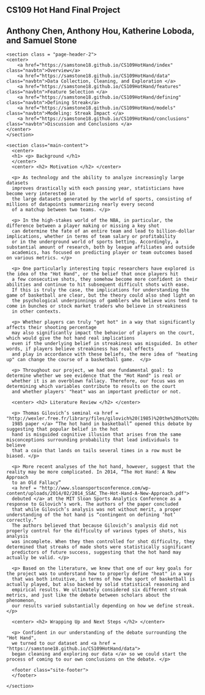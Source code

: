 <!DOCTYPE html>
<html lang="en-us">
  <head>
    <meta charset="UTF-8">
    <title>CS109 Hot Hand</title>
    <meta name="viewport" content="width=device-width, initial-scale=1">
    <link rel="stylesheet" type="text/css" href="stylesheets/normalize.css" media="screen">
    <link href='https://fonts.googleapis.com/css?family=Open+Sans:400,700' rel='stylesheet' type='text/css'>
    <link rel="stylesheet" type="text/css" href="stylesheets/stylesheet.css" media="screen">
    <link rel="stylesheet" type="text/css" href="stylesheets/github-light.css" media="screen">
  </head>
  <body>
    <section class="page-header">
    <div>
      <h1 class="project-name">CS109 Hot Hand Final Project </h1>
      <h2 class="project-tagline">Anthony Chen, Anthony Hou, Katherine Loboda, and Samuel Stone</h2>
      </div>
    </section>
    
    <section class = "page-header-2"> 
    <center>
    	<a href="https://samstone18.github.io/CS109HotHand/index" class="navbtn">Overview</a>
    	<a href="https://samstone18.github.io/CS109HotHand/data" class="navbtn">Data Collection, Cleaning, and Exploration </a>
    	<a href="https://samstone18.github.io/CS109HotHand/features" class="navbtn">Feature Selection </a>
    	<a href="https://samstone18.github.io/CS109HotHand/defining" class="navbtn">Defining Streak</a>
    	<a href="https://samstone18.github.io/CS109HotHand/models" class="navbtn">Modeling: Streak Impact </a>
    	<a href="https://samstone18.github.io/CS109HotHand/conclusions" class="navbtn">Discussion and Conclusions </a>
    </center>
    </section> 

    <section class="main-content">
      <center>
      <h1> <p> Background </h1>
	  </center>
	  <center> <h2> Motivation </h2> </center>
	  
	  <p> As technology and the ability to analyze increasingly large datasets 
	  improves drastically with each passing year, statisticians have become very interested in 
	  the large datasets generated by the world of sports, consisting of millions of datapoints summarizing nearly every second 
	  of a matchup between two teams. </p>
	  
	  <p> In the high-stakes world of the NBA, in particular, the difference between a player making or missing a key shot
	  can determine the fate of an entire team and lead to billion-dollar implications, whether in terms of team salary or profitability
	  or in the underground world of sports betting. Accordingly, a substantial amount of research, both by league affiliates and outside
	  academics, has focused on predicting player or team outcomes based on various metrics. </p>
	  
	  <p> One particularly interesting topic researchers have explored is the idea of the "Hot Hand", or the belief that once players hit 
	  a few consecutive shots, they somehow become more confident in their abilities and continue to hit subsequent difficult shots with ease. 
	  If this is truly the case, the implications for understanding the game of basketball are clear, but the theory could also shed light on
	  the psychological underpinnings of gamblers who believe wins tend to come in bunches or stock market traders who believe in streakiness
	  in other contexts.
	   
	  <p> Whether players can truly "get hot" in a way that significantly affects their shooting percentage
	  may also significantly impact the behavior of players on the court, which would give the hot hand real implications 
	  even if the underlying belief in streakiness was misguided. In other words, if players believe streakiness has real effects
	  and play in accordance with these beliefs, the mere idea of "heating up" can change the course of a basketball game.  </p>
	  
	  <p> Throughout our project, we had one fundamental goal: to determine whether we see evidence that the "Hot Hand" is real or 
	  whether it is an overblown fallacy. Therefore, our focus was on determining which variables contribute to results on the court 
	  and whether players' "heat" was an important predictor or not. 
	  
	  <center> <h2> Literature Review </h2> </center>
	  
	  <p> Thomas Gilovich’s seminal <a href = "http://wexler.free.fr/library/files/gilovich%20(1985)%20the%20hot%20hand%20in%20basketball.%20on%20the%20misperception%20of%20random%20sequences.pdf"> 
	  1985 paper </a> “The hot hand in basketball” opened this debate by suggesting that popular belief in the hot 
	  hand is misguided cognitive illusion that arises from the same misconceptions surrounding probability that lead individuals to believe 
	  that a coin that lands on tails several times in a row must be biased. </p>
	  
	  <p> More recent analyses of the hot hand, however, suggest that the reality may be more complicated. In 2014, “The Hot Hand: A New Approach 
	  to an Old Fallacy” 
	  <a href = "http://www.sloansportsconference.com/wp-content/uploads/2014/02/2014_SSAC_The-Hot-Hand-A-New-Approach.pdf"> 
	  debuted </a> at the MIT Sloan Sports Analytics Conference as a response to Gilovich’s work. The authors of the paper concluded
	  that while Gilovich’s analysis was not without merit, a proper understanding of the hot hand is “contingent on defining ‘hot’ correctly.” 
	  The authors believed that because Gilovich’s analysis did not properly control for the difficulty of various types of shots, his analysis 
	  was incomplete. When they then controlled for shot difficulty, they determined that streaks of made shots were statistically significant 
	  predictors of future success, suggesting that the hot hand may actually be valid. </p>

	  <p> Based on the literature, we knew that one of our key goals for the project was to understand how to properly define "heat" in a way
	  that was both intuitive, in terms of how the sport of basketball is actually played, but also backed by solid statistical reasoning and 
	  empirical results. We ultimately considered six different streak metrics, and just like the debate between scholars about the phenomenon, 
	  our results varied substantially depending on how we define streak. </p>
	  
	  <center> <h2> Wrapping Up and Next Steps </h2> </center>
	  
	  <p> Confident in our understanding of the debate surrounding the "Hot Hand", 
	  we turned to our dataset and <a href = "https://samstone18.github.io/CS109HotHand/data"> 
	  began cleaning and exploring our data </a> so we could start the process of coming to our own conclusions on the debate. </p> 
      
      <footer class="site-footer">
      </footer>

    </section>

  
  </body>
</html>
